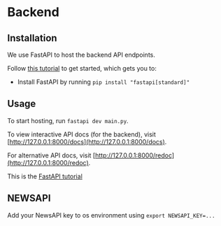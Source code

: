 # Backend

## Installation

We use FastAPI to host the backend API endpoints.

Follow [this tutorial](https://fastapi.tiangolo.com/tutorial/#install-fastapi) to get started, which gets you to:
- Install FastAPI by running
  `pip install "fastapi[standard]"`

## Usage

To start hosting, run `fastapi dev main.py`.

To view interactive API docs (for the backend), visit [http://127.0.0.1:8000/docs](http://127.0.0.1:8000/docs).

For alternative API docs, visit [http://127.0.0.1:8000/redoc](http://127.0.0.1:8000/redoc).

This is the [FastAPI tutorial](https://fastapi.tiangolo.com/tutorial/)

## NEWSAPI

Add your NewsAPI key to os environment using `export NEWSAPI_KEY=...`
